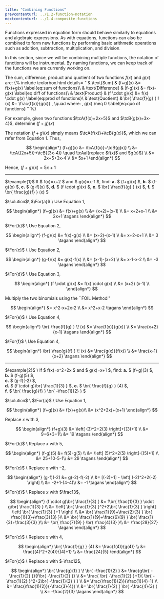 ```yaml
---
title: "Combining Functions"
prevcontenturl: ../1.2-function-notation
nextcontenturl: ../1.4-composite-functions
---
```



Functions expressed in equation form should behave similarly to equations and algebraic expressions. As with equations, functions can also be combined to form new functions by performing basic arithmetic operations such as addition, subtraction, multiplication, and division.

In this section, since we will be combining multiple functions, the notation of functions will be instrumental. By naming functions, we can keep track of the functions we are currently working on.


The sum, difference, product and quotient of two functions $f(x)$ and $g(x)$ are:
{% include tcolorbox.html 
    details= "
    & \text{Sum} 		& 	(f+g)(x) &= f(x)+g(x) 
		\label{eq:sum of functions}\\
	& \text{Difference} 	& 	(f-g)(x) &= f(x)-g(x) 
		\label{eq:diff of functions}\\
	& \text{Product}		& 	(f \cdot g)(x) &= f(x) \cdot g(x) 
		\label{eq:prod of functions}\\
	& \text{Quotient} 	& 	\br{ \frac{f}{g} } \! (x) &=  \frac{f(x)}{g(x)} , \quad where: \, g(x) \neq 0 
		\label{eq:quo of functions}
        "
%} 

	


For example, given two functions $\tcA{f(x)=2x+5}$ and $\tcB{g(x)=3x-4}$, determine $(f+g)(x)$

The notation $(f+g)(x)$ simply means $\tcA{f(x)}+\tcB{g(x)}$, which we can refer from Equation 1. Thus,

$$
\begin{align*}
	(f+g)(x) &= \tcA{f(x)}+\tcB{g(x)} \\
	&= \tcA{(2x+5)}+\tcB{(3x-4)} \quad \tcAal{replace $f(x)$ and $g(x)$} \\
	&= 2x+5+3x-4 \\
	&= 5x+1
\end{align*}
$$

Hence, $(f+g)(x) = 5x+1$





---

$\example{1}$
If $ f(x)=x+2 $ and $ g(x)=x-1 $, find:
**a.** $ (f+g)(x) $, 
**b.** $ (f-g)(x) $,
**c.** $ (g-f)(x) $,
**d.** $ (f \cdot g)(x) $,
**e.** $ \br{ \frac{f}{g} } (x) $,
**f.** $ \br{ \frac{g}{f} } (x) $

$\solution$\\
$\For{a}$ \\
Use Equation 1,

$$
\begin{align*}
	(f+g)(x) &=  f(x)+g(x) \\
	&= (x+2)+(x-1) \\
	&= x+2+x-1 \\
	&= 2x+1		\tagans
\end{align*} 
$$

$\For{b}$ \\
Use Equation 2,

$$
\begin{align*}
	(f-g)(x) &=  f(x)-g(x) \\
	&= (x+2)-(x-1) \\
	&= x+2-x+1 \\
	&= 3		\tagans
\end{align*} 
$$

$\For{c}$ \\
Use Equation 2,

$$
\begin{align*}
	(g-f)(x) &=  g(x)-f(x) \\
	&= (x-1)-(x+2) \\
	&= x-1-x-2 \\
	&= -3	\tagans
\end{align*} 
$$

$\For{d}$ \\
Use Equation 3,

$$
\begin{align*}
	(f \cdot g)(x) &=  f(x) \cdot g(x) \\
	&= (x+2) (x-1) \\
\end{align*} 
$$

Multiply the two binomials using the ``FOIL Method''

$$
\begin{align*}
	&= x^2-x+2x-2 \\
	&= x^2+x-2	\tagans
\end{align*} 
$$

$\For{e}$ \\
Use Equation 4,

$$
\begin{align*}
	\br{ \frac{f}{g} } \! (x) &=  \frac{f(x)}{g(x)} \\
	&= \frac{x+2}{x-1}	\tagans
\end{align*}  
$$

$\For{f}$ \\
Use Equation 4,

$$
\begin{align*}
	\br{ \frac{g}{f} } \! (x) &=  \frac{g(x)}{f(x)} \\
	&= \frac{x-1}{x+2}	\tagans
\end{align*} 
$$
	
	
	



---
$\example{2}$ \\
If $ f(x)=x^2+2x $ and $ g(x)=x+1 $, find:
**a.** $ (f+g)(3) $, 	
**b.** $ (f-g)(5) $,	
**c.** $ (g-f)(-2) $,	
**d.** $ (f \cdot g)\br{ \frac{1}{3} } $, 
**e.** $ \br{ \frac{f}{g} } (4) $, 	
**f.** $ \br{ \frac{g}{f} } \br{ -\frac{1}{2} } $	
	
	
$\solution$ \\
$\For{a}$ \\
Use Equation 1,

$$
\begin{align*}
	(f+g)(x) &= f(x)+g(x)\\
	&= (x^2+2x)+(x+1)
\end{align*}
$$

Replace $x$ with 3,

$$
\begin{align*}
	(f+g)(3) &= \left[ (3)^2+2(3) \right]+[(3)+1] \\
	&= 9+6+3+1\\
	&= 19	\tagans
\end{align*}
$$

$\For{b}$ \\
Replace $x$ with 5,

$$
\begin{align*}
	(f-g)(5) &=  f(5)-g(5) \\
	&= \left[ (5)^2+2(5) \right]-[(5)+1] \\
	&= 25+10-5-1\\
	&= 29	\tagans
\end{align*}
$$

$\For{c}$ \\
Replace $x$ with $-2$,

$$
\begin{align*}
	(g-f)(-2) &=  g(-2)-f(-2) \\
	&= [(-2)+1] - \left[ (-2)^2+2(-2) \right] \\
	&= -2+1-(4-4)\\
	&= -1	\tagans
\end{align*}
$$


$\For{d}$ \\
Replace $x$ with $\frac13$,

$$
\begin{align*}
	(f \cdot g)\br{ \frac{1}{3} } &=  f\br{ \frac{1}{3} } \cdot g\br{ \frac{1}{3} } \\
	&= \left[ \br{ \frac{1}{3} }^2+2\br{ \frac{1}{3} } \right]  \left[ \br{ \frac{1}{3} }+1 \right] \\
	&= \br{ \frac{1}{9}+\frac{2}{3} } \br{ \frac{1}{3}+\frac{3}{3} }\\
	&= \br{ \frac{1}{9}+\frac{6}{9} } \br{ \frac{1}{3}+\frac{3}{3} }\\
	&= \br{ \frac{7}{9} } \br{ \frac{4}{3} }\\
 	&= \frac{28}{27}	\tagans
\end{align*}
$$

$\For{c}$ \\
Replace $x$ with $4$,

$$
\begin{align*}
	\br{ \frac{f}{g} } (4) &=  \frac{f(4)}{g(4)} \\
	&= \frac{(4)^2+2(4)}{(4)+1} \\
	&= \frac{24}{5}
\end{align*}
$$


$\For{c}$ \\
Replace $x$ with $-\frac12$,

$$
\begin{align*}
	\br{ \frac{g}{f} } \! \br{ -\frac{1}{2} } &=  \frac{g\br{ -\frac{1}{2} }}{f\br{ -\frac{1}{2} }} \\
	&= \frac{ \br{ -\frac{1}{2} }+1}{ \br{ -\frac{1}{2} }^2+2\br{ -\frac{1}{2} } } \\
	&= \frac{\frac{1}{2}}{\frac{1}{4}-1} \\
	&= \frac{\frac{1}{2}}{-\frac{3}{4}} \\
	&= \br{ \frac{1}{2} } \br{ -\frac{4}{3} } \\
	&= -\frac{2}{3}		\tagans
\end{align*}
$$